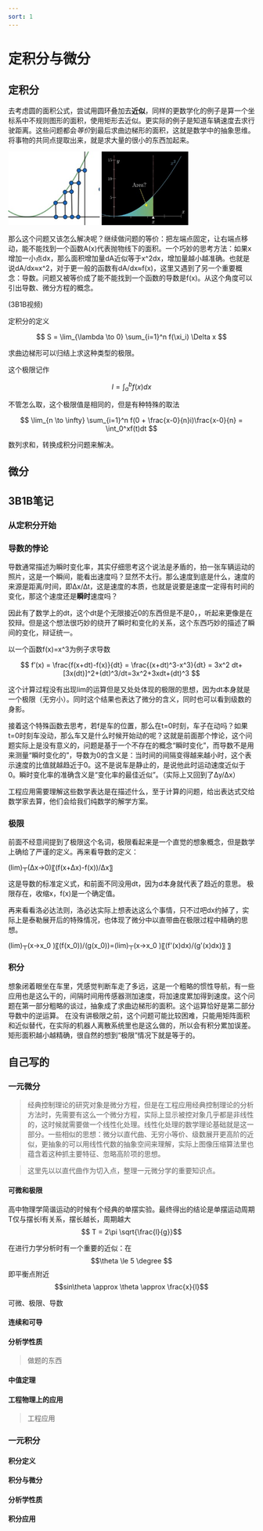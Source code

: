```yaml
---
sort: 1
---
```

# 定积分与微分
<!--一元微积分-->

## 定积分


去考虑圆的面积公式，尝试用圆环叠加去**近似**，同样的更数学化的例子是算一个坐标系中不规则图形的面积，使用矩形去近似。更实际的例子是知道车辆速度去求行驶距离。这些问题都会*等价*到最后求曲边梯形的面积，这就是数学中的抽象思维。将事物的共同点提取出来，就是求大量的很小的东西加起来。

<img src="./images/1.jpg" height = "150px">
<img src="./images/2.jpg" height = "150px">

那么这个问题又该怎么解决呢？继续做问题的等价：把左端点固定，让右端点移动，能不能找到一个函数A(x)代表抛物线下的面积。一个巧妙的思考方法：如果x增加一小点dx，那么面积增加量dA近似等于x^2dx，增加量越小越准确。也就是说dA/dx≈x^2，对于更一般的函数有dA/dx≈f(x)，这里又遇到了另一个重要概念：导数。问题又被等价成了能不能找到一个函数的导数是f(x)。从这个角度可以引出导数、微分方程的概念。

(3B1B视频)

定积分的定义

$$ S = \lim_{\lambda \to 0} \sum_{i=1}^n f(\xi_i) \Delta x $$

求曲边梯形可以归结上求这种类型的极限。

这个极限记作 

$$ I = \int_a^b f(x)dx $$

不管怎么取，这个极限值是相同的，但是有种特殊的取法

$$ \lim_{n \to \infty} \sum_{i=1}^n f(0 + \frac{x-0}{n}i)\frac{x-0}{n} = \int_0^xf(t)dt $$

数列求和，转换成积分问题来解决。


## 微分



## 3B1B笔记

### 从定积分开始




### 导数的悖论

导数通常描述为瞬时变化率，其实仔细思考这个说法是矛盾的，拍一张车辆运动的照片，这是一个瞬间，能看出速度吗？显然不太行。那么速度到底是什么，速度的来源是距离/时间，即∆x/∆t，这是速度的本质，也就是说要是速度一定得有时间的变化，那这个速度还是**瞬时**速度吗？

因此有了数学上的dt，这个dt是个无限接近0的东西但是不是0，，听起来更像是在狡辩。但是这个想法很巧妙的绕开了瞬时和变化的关系，这个东西巧妙的描述了瞬间的变化，辩证统一。

以一个函数f(x)=x^3为例子求导数

$$
f’(x) = \frac{f(x+dt)-f(x)}{dt} = \frac{(x+dt)^3-x^3}{dt} = 3x^2 dt+[3x(dt)]^2+(dt)^3/dt=3x^2+3xdt+(dt)^3
$$

这个计算过程没有出现lim的运算但是又处处体现的极限的思想，因为dt本身就是一个极限（无穷小）。同时这个结果也表达了微分的含义，同时也可以看到级数的身影。

接着这个特殊函数去思考，若f是车的位置，那么在t=0时刻，车子在动吗？如果t=0时刻车没动，那么车又是什么时候开始动的呢？这就是前面那个悖论，这个问题实际上是没有意义的，问题是基于一个不存在的概念“瞬时变化”，而导数不是用来测量“瞬时变化的”，导数为0的含义是：当时间的间隔变得越来越小时，这个表示速度的比值就越趋近于0。这不是说车是静止的，是说他此时运动速度近似于0。瞬时变化率的准确含义是“变化率的最佳近似”。（实际上又回到了∆y/∆x）

工程应用需要理解这些数学表达是在描述什么，至于计算的问题，给出表达式交给数学家去算，他们会给我们纯数学的解学方案。

### 极限

前面不经意间提到了极限这个名词，极限看起来是一个直觉的想象概念，但是数学上确给了严谨的定义。再来看导数的定义：

(lim)┬(∆x→0)⁡〖(f(x+∆x)-f(x))/∆x〗

这是导数的标准定义式，和前面不同没用dt，因为d本身就代表了趋近的意思。
极限存在，收缩x，f(x)是一个确定值。

再来看看洛必达法则，洛必达实际上想表达这么个事情，只不过吧dx约掉了，实际上是泰勒展开后的特殊情况，也体现了微分中以直带曲在极限过程中精确的思想。

(lim)┬(x→x_0 )⁡〖(f(x_0))/(g(x_0))=(lim)┬(x→x_0 )⁡〖(f'(x)dx)/(g'(x)dx)〗 〗

### 积分

想象闭着眼坐在车里，凭感觉判断车走了多远，这是一个粗略的惯性导航，有一些应用也是这么干的，间隔时间用传感器测加速度，将加速度累加得到速度。这个问题在第一部分粗略的谈过，抽象成了求曲边梯形的面积。这个运算恰好是第二部分导数中的逆运算。
在没有讲极限之前，这个问题可能比较困难，只能用矩阵面积和近似替代，在实际的机器人离散系统里也是这么做的，所以会有积分累加误差。矩形面积越小越精确，很自然的想到“极限”情况下就是等于的。



## 自己写的

### 一元微分

>经典控制理论的研究对象是微分方程，但是在工程应用经典控制理论的分析方法时，先需要有这么一个微分方程，实际上显示被控对象几乎都是非线性的，这时候就需要做一个线性化处理。线性化处理的数学理论基础就是这一部分。一些相似的思想：微分以直代曲、无穷小等价、级数展开更高阶的近似，更抽象的可以用线性代数的抽象空间来理解，实际上图像压缩算法里也蕴含着这种抓主要特征、忽略高阶项的思想。

>这里先以以直代曲作为切入点，整理一元微分学的重要知识点。

#### 可微和极限

高中物理学简谐运动的时候有个经典的单摆实验。最终得出的结论是单摆运动周期T仅与摆长l有关系，摆长越长，周期越大$$ T = 2\pi \sqrt{\frac{l}{g}}$$

在进行力学分析时有一个重要的近似：在$$\theta \le 5 \degree $$即平衡点附近$$sin\theta \approx \theta \approx \frac{x}{l}$$

可微、极限、导数

#### 连续和可导

>


#### 分析学性质
>做题的东西

#### 中值定理





#### 工程物理上的应用
>工程应用



### 一元积分

#### 积分定义


#### 积分与微分


#### 分析学性质

#### 积分应用









